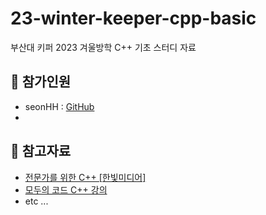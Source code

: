 # 23-winter-keeper-cpp-basic

부산대 키퍼 2023 겨울방학 C++ 기초 스터디 자료

## 👥 참가인원

+ seonHH : [GitHub]()
+ 

## 📕 참고자료
+ [전문가를 위한 C++ [한빛미디어]](https://m.yes24.com/Goods/Detail/117986059)
+ [모두의 코드 C++ 강의](https://modoocode.com/135)
+ etc ...